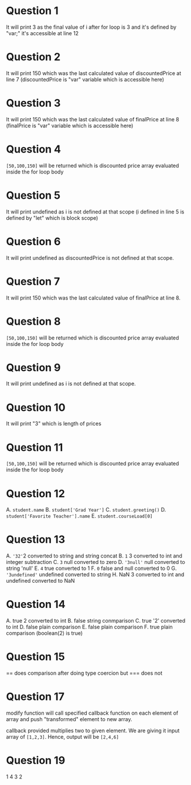 # Question 1

It will print 3 as the final value of i after for loop is 3 and it's defined by "var;" it's accessible at line 12

# Question 2

It will print 150 which was the last calculated value of discountedPrice at line 7 (discountedPrice is "var" variable which is accessible here)

# Question 3
 
It will print 150 which was the last calculated value of finalPrice at line 8 (finalPrice is "var" variable which is accessible here)

# Question 4

`[50,100,150]` will be returned which is discounted price array evaluated inside the for loop body

# Question 5

It will print undefined as i is not defined at that scope (i defined in line 5 is defined by "let" which is block scope)

# Question 6

It will print undefined as discountedPrice is not defined at that scope.

# Question 7

It will print 150 which was the last calculated value of finalPrice at line 8.

# Question 8

`[50,100,150]` will be returned which is discounted price array evaluated inside the for loop body

# Question 9

It will print undefined as i is not defined at that scope.

# Question 10

It will print "3" which is length of prices

# Question 11

`[50,100,150]` will be returned which is discounted price array evaluated inside the for loop body

# Question 12

A. `student.name`
B. `student['Grad Year']`
C. `student.greeting()`
D. `student['Favorite Teacher'].name`
E. `student.courseLoad[0]`

# Question 13

A. `'32'`2 converted to string and string concat
B. `1` 3 converted to int and integer subtraction
C. `3` null converted to zero
D. `'3null'` null converted to string 'null'
E. `4` true converted to 1
F. `0` false and null converted to 0
G. `'3undefined'` undefined converted to string
H. NaN 3 converted to int and undefined converted to NaN

# Question 14

A. true 2 converted to int
B. false string conmparison
C. true '2' converted to int
D. false plain comparison
E. false plain comparison
F. true plain comparison (boolean(2) is true)

# Question 15

== does comparison after doing type coercion but === does not

# Question 17

modify function will call specified callback function on each element of array and push "transformed" element to new array.

callback provided multiplies two to given element. We are giving it input array of `[1,2,3]`. Hence, output will be `[2,4,6]`

# Question 19

1
4
3
2



